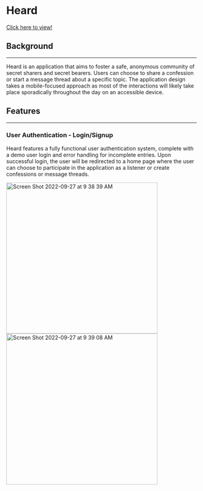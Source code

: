 # Heard

[Click here to view!](https://heard--app.herokuapp.com/)

## Background
--- 
Heard is an application that aims to foster a safe, anonymous community of secret sharers and secret bearers. Users can choose to share a confession or start a message thread about a specific topic. The application design takes a mobile-focused approach as most of the interactions will likely take place sporadically throughout the day on an accessible device. 


## Features 
---
### User Authentication - Login/Signup 

Heard features a fully functional user authentication system, complete with a demo user login and error handling for incomplete entries. Upon successful login, the user will be redirected to a home page where the user can choose to participate in the application as a listener or create confessions or message threads. 

<img width="400" alt="Screen Shot 2022-09-27 at 9 38 39 AM" src="https://user-images.githubusercontent.com/107089418/192585733-4cb3a8b0-b84b-43b0-8a63-df325bf0cc51.png"><img width="400" alt="Screen Shot 2022-09-27 at 9 39 08 AM" src="https://user-images.githubusercontent.com/107089418/192585750-666d1c0e-f3c6-4bd1-82dd-fffda55b6856.png">
